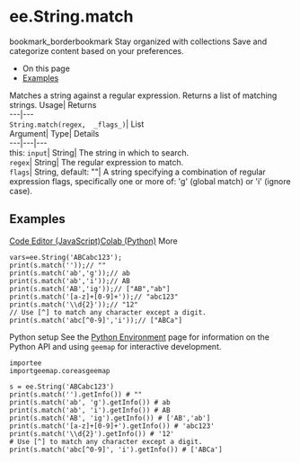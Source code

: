  
#  ee.String.match 
bookmark_borderbookmark Stay organized with collections  Save and categorize content based on your preferences.
  * On this page
  * [Examples](https://developers.google.com/earth-engine/apidocs/ee-string-match#examples)


Matches a string against a regular expression. Returns a list of matching strings. 
Usage| Returns  
---|---  
`String.match(regex,  _flags_)`| List  
Argument| Type| Details  
---|---|---  
this: `input`| String| The string in which to search.  
`regex`| String| The regular expression to match.  
`flags`| String, default: ""| A string specifying a combination of regular expression flags, specifically one or more of: 'g' (global match) or 'i' (ignore case).  
## Examples
[Code Editor (JavaScript)](https://developers.google.com/earth-engine/apidocs/ee-string-match#code-editor-javascript-sample)[Colab (Python)](https://developers.google.com/earth-engine/apidocs/ee-string-match#colab-python-sample) More
```
vars=ee.String('ABCabc123');
print(s.match(''));// ""
print(s.match('ab','g'));// ab
print(s.match('ab','i'));// AB
print(s.match('AB','ig'));// ["AB","ab"]
print(s.match('[a-z]+[0-9]+'));// "abc123"
print(s.match('\\d{2}'));// "12"
// Use [^] to match any character except a digit.
print(s.match('abc[^0-9]','i'));// ["ABCa"]
```
Python setup
See the [ Python Environment](https://developers.google.com/earth-engine/guides/python_install) page for information on the Python API and using `geemap` for interactive development.
```
importee
importgeemap.coreasgeemap
```
```
s = ee.String('ABCabc123')
print(s.match('').getInfo()) # ""
print(s.match('ab', 'g').getInfo()) # ab
print(s.match('ab', 'i').getInfo()) # AB
print(s.match('AB', 'ig').getInfo()) # ['AB','ab']
print(s.match('[a-z]+[0-9]+').getInfo()) # 'abc123'
print(s.match('\\d{2}').getInfo()) # '12'
# Use [^] to match any character except a digit.
print(s.match('abc[^0-9]', 'i').getInfo()) # ['ABCa']
```

